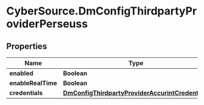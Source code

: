 # CyberSource.DmConfigThirdpartyProviderPerseuss

## Properties
Name | Type | Description | Notes
------------ | ------------- | ------------- | -------------
**enabled** | **Boolean** |  | [optional] 
**enableRealTime** | **Boolean** |  | [optional] 
**credentials** | [**DmConfigThirdpartyProviderAccurintCredentials**](DmConfigThirdpartyProviderAccurintCredentials.md) |  | [optional] 



